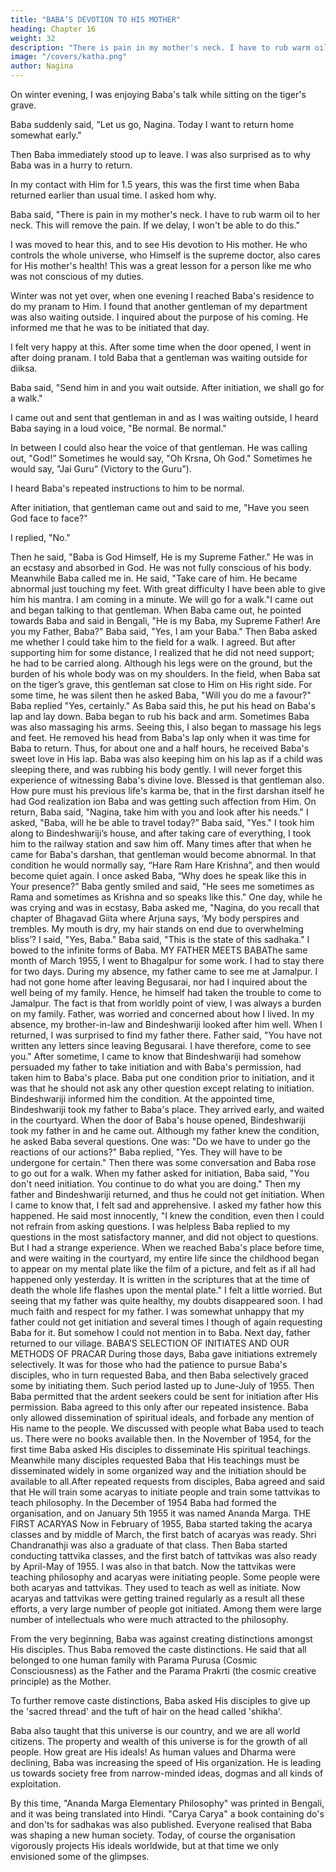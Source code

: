 ```yaml
---
title: "BABA’S DEVOTION TO HIS MOTHER"
heading: Chapter 16
weight: 32
description: "There is pain in my mother's neck. I have to rub warm oil to her neck"
image: "/covers/katha.png"
author: Nagina
---
```





On winter evening, I was enjoying Baba's talk while sitting on the tiger's grave.

Baba suddenly said, "Let us go, Nagina. Today I want to return home somewhat early."

Then Baba immediately stood up to leave. I was also surprised as to why Baba was in a hurry to return.

In my contact with Him for 1.5 years, this was the first time when Baba returned earlier than usual time. I asked hom why.

<!-- could not suppress my curiosity and asked what emergency disturbed His daily routine and compelled Him to return early. -->

Baba said, "There is pain in my mother's neck. I have to rub warm oil to her neck. This will remove the pain. If we delay, I won't be able to do this." 

I was moved to hear this, and to see His devotion to His mother. He who controls the whole universe, who Himself is the supreme doctor, also cares for His mother's health! This was a great lesson for a person like me who was not conscious of
my duties.

Winter was not yet over, when one evening I reached Baba's residence to do my pranam to Him. I found that another gentleman of my department was also waiting outside. I inquired about the purpose of his coming. He informed me that he was to be
initiated that day. 

I felt very happy at this. After some time when the door opened, I went in after doing pranam. I told Baba that a gentleman was waiting outside for diiksa.

Baba said, "Send him in and you wait outside. After initiation, we shall go for a walk."

I came out and sent that gentleman in and as I was waiting outside, I heard Baba saying in a loud voice, "Be normal. Be normal."

In between I could also hear the voice of that gentleman. He was calling out, "God!” Sometimes he would say, "Oh Krsna, Oh God." Sometimes he would say, "Jai Guru” (Victory to the Guru”).

I heard Baba's repeated instructions to him to be normal.

After initiation, that gentleman came out and said to me, "Have you seen God face to face?"

I replied, "No."

Then he said, "Baba is God Himself, He is my Supreme Father." He was in an
ecstasy and absorbed in God. He was not fully conscious of his body.
Meanwhile Baba called me in. He said, "Take care of him. He became
abnormal just touching my feet. With great difficulty I have been able to give him his
mantra. I am coming in a minute. We will go for a walk."I came out and began talking to that gentleman. When Baba came out, he
pointed towards Baba and said in Bengali, "He is my Baba, my Supreme Father! Are
you my Father, Baba?"
Baba said, "Yes, I am your Baba."
Then Baba asked me whether I could take him to the field for a walk. I agreed.
But after supporting him for some distance, I realized that he did not need support; he
had to be carried along. Although his legs were on the ground, but the burden of his
whole body was on my shoulders.
In the field, when Baba sat on the tiger’s grave, this gentleman sat close to Him
on His right side. For some time, he was silent then he asked Baba, "Will you do me a
favour?"
Baba replied "Yes, certainly."
As Baba said this, he put his head on Baba's lap and lay down. Baba began to
rub his back and arm. Sometimes Baba was also massaging his arms. Seeing this, I
also began to massage his legs and feet. He removed his head from Baba's lap only
when it was time for Baba to return. Thus, for about one and a half hours, he received
Baba's sweet love in His lap. Baba was also keeping him on his lap as if a child was
sleeping there, and was rubbing his body gently. I will never forget this experience of
witnessing Baba's divine love. Blessed is that gentleman also. How pure must his
previous life's karma be, that in the first darshan itself he had God realization ion Baba
and was getting such affection from Him.
On return, Baba said, "Nagina, take him with you and look after his needs."
I asked, "Baba, will he be able to travel today?”
Baba said, "Yes."
I took him along to Bindeshwariji’s house, and after taking care of everything, I
took him to the railway station and saw him off.
Many times after that when he came for Baba's darshan, that gentleman would
become abnormal. In that condition he would normally say, “Hare Ram Hare Krishna”,
and then would become quiet again.
I once asked Baba, “Why does he speak like this in Your presence?”
Baba gently smiled and said, "He sees me sometimes as Rama and sometimes
as Krishna and so speaks like this."
One day, while he was crying and was in ecstasy, Baba asked me, "Nagina, do
you recall that chapter of Bhagavad Giita where Arjuna says, ‘My body perspires and
trembles. My mouth is dry, my hair stands on end due to overwhelming bliss’?
I said, "Yes, Baba."
Baba said, "This is the state of this sadhaka." I bowed to the infinite forms of
Baba.
MY FATHER MEETS BABAThe same month of March 1955, I went to Bhagalpur for some work. I had to
stay there for two days. During my absence, my father came to see me at Jamalpur. I
had not gone home after leaving Begusarai, nor had I inquired about the well being of
my family. Hence, he himself had taken the trouble to come to Jamalpur. The fact is
that from worldly point of view, I was always a burden on my family. Father, was
worried and concerned about how I lived. In my absence, my brother-in-law and
Bindeshwariji looked after him well. When I returned, I was surprised to find my father
there.
Father said, "You have not written any letters since leaving Begusarai. I have
therefore, come to see you." After sometime, I came to know that Bindeshwariji had
somehow persuaded my father to take initiation and with Baba's permission, had taken
him to Baba's place. Baba put one condition prior to initiation, and it was that he should
not ask any other question except relating to initiation. Bindeshwariji informed him the
condition.
At the appointed time, Bindeshwariji took my father to Baba's place. They
arrived early, and waited in the courtyard. When the door of Baba's house opened,
Bindeshwariji took my father in and he came out. Although my father knew the
condition, he asked Baba several questions. One was: "Do we have to under go the
reactions of our actions?" Baba replied, "Yes. They will have to be undergone for
certain." Then there was some conversation and Baba rose to go out for a walk. When
my father asked for initiation, Baba said, "You don't need initiation. You continue to do
what you are doing." Then my father and Bindeshwariji returned, and thus he could not
get initiation.
When I came to know that, I felt sad and apprehensive. I asked my father how
this happened. He said most innocently, "I knew the condition, even then I could not
refrain from asking questions. I was helpless Baba replied to my questions in the most
satisfactory manner, and did not object to questions. But I had a strange experience.
When we reached Baba's place before time, and were waiting in the courtyard, my
entire life since the childhood began to appear on my mental plate like the film of a
picture, and felt as if all had happened only yesterday. It is written in the scriptures that
at the time of death the whole life flashes upon the mental plate."
I felt a little worried. But seeing that my father was quite healthy, my doubts
disappeared soon. I had much faith and respect for my father. I was somewhat
unhappy that my father could not get initiation and several times I though of again
requesting Baba for it. But somehow I could not mention in to Baba. Next day, father
returned to our village.
BABA’S SELECTION OF INITIATES AND OUR METHODS OF PRACAR
During those days, Baba gave initiations extremely selectively. It was for those
who had the patience to pursue Baba's disciples, who in turn requested Baba, and then
Baba selectively graced some by initiating them. Such period lasted up to June-July of
1955. Then Baba permitted that the ardent seekers could be sent for initiation after His
permission. Baba agreed to this only after our repeated insistence. Baba only allowed
dissemination of spiritual ideals, and forbade any mention of His name to the people.
We discussed with people what Baba used to teach us. There were no books
available then. In the November of 1954, for the first time Baba asked His disciples to
disseminate His spiritual teachings.
Meanwhile many disciples requested Baba that His teachings must be
disseminated widely in some organized way and the initiation should be available to all.After repeated requests from disciples, Baba agreed and said that He will train some
acaryas to initiate people and train some tattvikas to teach philosophy.
In the December of 1954 Baba had formed the organisation, and on January
5th 1955 it was named Ananda Marga.
THE FIRST ACARYAS
Now in February of 1955, Baba started taking the acarya classes and by middle
of March, the first batch of acaryas was ready. Shri Chandranathji was also a graduate
of that class. Then Baba started conducting tattvika classes, and the first batch of
tattvikas was also ready by April-May of 1955. I was also in that batch. Now the
tattvikas were teaching philosophy and acaryas were initiating people. Some people
were both acaryas and tattvikas. They used to teach as well as initiate. Now acaryas
and tattvikas were getting trained regularly as a result all these efforts, a very large
number of people got initiated. Among them were large number of intellectuals who
were much attracted to the philosophy.

From the very beginning, Baba was against creating distinctions amongst His
disciples. Thus Baba removed the caste distinctions. He said that all belonged to one
human family with Parama Purusa (Cosmic Consciousness) as the Father and the
Parama Prakrti (the cosmic creative principle) as the Mother.

To further remove caste distinctions, Baba asked His disciples to give up the 'sacred thread' and the tuft of hair
on the head called 'shikha'. 

Baba also taught that this universe is our country, and we are all world citizens. The property and wealth of this universe is for the growth of all people. How great are His ideals! As human values and Dharma were declining, Baba
was increasing the speed of His organization. He is leading us towards society free
from narrow-minded ideas, dogmas and all kinds of exploitation.

By this time, "Ananda Marga Elementary Philosophy" was printed in Bengali, and it was being translated into Hindi. "Carya Carya" a book containing do's and don'ts for sadhakas was also published. Everyone realised that Baba was shaping a new
human society. Today, of course the organisation vigorously projects His ideals
worldwide, but at that time we only envisioned some of the glimpses.

